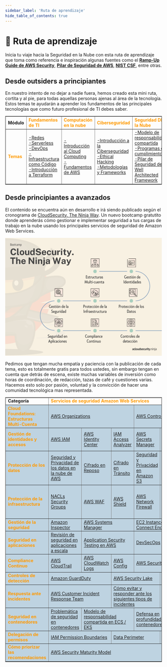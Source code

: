 ```yaml
---
sidebar_label: 'Ruta de aprendizaje'
hide_table_of_contents: true
---
```


# 🚀 Ruta de aprendizaje

Inicia tu viaje hacia la Seguridad en la Nube con esta ruta de aprendizaje que toma como referencia e inspiración algunas fuentes como el **[Ramp-Up Guide de AWS Security](https://d1.awsstatic.com/training-and-certification/ramp-up_guides/Ramp-Up_Guide_Security.pdf)**, **[Pilar de Seguridad de AWS](https://docs.aws.amazon.com/es_es/wellarchitected/latest/security-pillar/welcome.html)**, **[NIST CSF](https://www.nist.gov/cyberframework)**, entre otras.

## Desde outsiders a principiantes

En nuestro intento de no dejar a nadie fuera, hemos creado esta mini ruta, cortita y al pie, para todas aquellas personas ajenas al área de la tecnología. Estos temas te ayudarán a aprender los fundamentos de las principales tecnologías que como futuro profesional de TI debes saber.

<table border="1" width="100%"> 
    <tbody>
        <tr>
            <td width="auto"><b>Módulo</b></td>
            <td><font color="#ff9900"><b>Fundamentos de TI</b></font></td>
            <td><font color="#ff9900"><b>Computación en la nube</b></font></td>
            <td><font color="#ff9900"><b>Ciberseguridad</b></font></td>
            <td><font color="#ff9900"><b>Seguridad DE la Nube</b></font></td>
        </tr>
        <tr>
            <td><font color="#ff9900"><b>Temas</b></font></td>
            <td>
                <a href="/docs/fundamentos-de-tecnologia/redes" >-Redes</a>
                <br/>
                <a href="/docs/fundamentos-de-tecnologia/serverless" >-Serverless</a>
                <br/>
                <a href="/docs/fundamentos-de-tecnologia/devops" >-DevOps</a>
                <br/>
                <a href="/docs/fundamentos-de-tecnologia/iac" >-Infraestructura como Código</a>
                <br/>
                <a href="/docs/fundamentos-de-tecnologia/terraform" >-Introducción a Terraform</a>
            </td>
            <td>
                <a href="/docs/fundamentos-de-nube/introduccion" >-Introducción al Cloud Computing</a>
                <br/>
                <a href="/docs/fundamentos-de-nube/aws" >-Fundamentos de AWS</a>
            </td>
            <td> 
                <a href="/docs/fundamentos-de-ciberseguridad/introduccion" >-Introducción a la Ciberseguridad</a>
                <br/>
                <a href="/docs/fundamentos-de-ciberseguridad/ethical-hacking" >-Ethical Hacking</a>
                <br/>
                <a href="/docs/fundamentos-de-ciberseguridad/metodologias/metodologias-y-frameworks/" >-Metodologías y Frameworks</a>
            </td>
            <td> 
                <a href="/docs/fundamentos-de-seguridad-aws/responsabilidad-compartida" >-Modelo de responsabilidad compartida</a>
                <br/>
                <a href="/docs/fundamentos-de-seguridad-aws/programas-de-cumplimiento" >-Programas de cumplimiento</a>
                <br/>
                <a href="/docs/fundamentos-de-seguridad-aws/well-architected-sec" >-Pilar de Seguridad del Well Architected Framework</a>
            </td>
        </tr>
    </tbody>
</table>

## Desde principiantes a avanzados

El contenido se encuentra aún en desarrollo e irá siendo publicado según el cronograma de [CloudSecurity. The Ninja Way](https://forms.gle/VterzvZoUeupjAZw5). Un nuevo bootcamp gratutito donde aprenderás cómo gestionar e implementar seguridad a tus cargas de trabajo en la nube usando los principales servicios de seguridad de Amazon Web Services.

![](./img/anuncio4-bootcamp-csn.png)

Pedimos que tengan mucha empatía y paciencia con la publicación de cada tema, esto es totalmente gratis para todos ustedes, sin embargo tengan en cuenta que detrás de escena, existe muchas variables de inversión como horas de coordinación, de redacción, tazas de café y cuestiones varias. Hacemos esto solo por pasión, voluntad y la convicción de hacer una comunidad tecnológica mas representada.

<table border="1" width="100%">
    <tbody>
        <tr>
            <td width="auto"><b>Categoría</b></td>
            <td colspan="7"><font color="#ff9900"><b>Servicios de seguridad Amazon Web Services</b></font></td>
        </tr>
        <tr bgcolor="#BED3E1">
            <td><font color="#ff9900"><b>Cloud Foundations: Estructuras Multi-Cuenta</b></font></td>
            <td colspan="3">
                <a href="/docs/estructuras-multi-cuenta/aws-organizations" >AWS Organizations</a>
            </td>
            <td colspan="4">
                <a href="/docs/estructuras-multi-cuenta/aws-control-tower" >AWS Control Tower</a>
            </td>
        </tr>
        <tr bgcolor="#BED3E1">
            <td><font color="#ff9900"><b>Gestión de identidades y accesos</b></font></td>
            <td>
                <a href="/docs/gestion-de-identidad-y-accesos/aws-iam" >AWS IAM</a>
            </td>
            <td>
                <a href="/docs/gestion-de-identidad-y-accesos/aws-identity-center" >AWS Identity Center</a>
            </td>
            <td>
                <a href="/docs/gestion-de-identidad-y-accesos/aws-access-analyzer" >IAM Access Analyzer</a>
            </td>
            <td>
                <a href="/docs/gestion-de-identidad-y-accesos/aws-secret-manager" >AWS Secrets Manager</a>
            </td>
            <td>
                <a href="/docs/gestion-de-identidad-y-accesos/amazon-cognito" >Amazon Cognito</a>
            </td>
            <td>
                <a href="" >Amazon Verified Permissions</a>
            </td>
            <td>
                <a href="" >EC2 instance Metadata Service</a>
            </td>
        </tr>
        <tr bgcolor="#BED3E1">
            <td><font color="#ff9900"><b>Protección de los datos</b></font></td>
            <td>
                <a href="" >Seguridad y Privacidad de los datos en la nube de AWS</a>
            </td>
            <td>
                <a href="" >Cifrado en Reposo</a>
            </td>
            <td>
                <a href="" >Cifrado en Tránsito</a>
            </td>
            <td>
                <a href="" >Seguridad y Privacidad en Amazon S3</a>
            </td>
            <td>
                <a href="" >Gestión de accesos en Amazon S3</a>
            </td>
            <td>
                <a href="" >Descubrimiento y clasificación de datos con Amazon Macie</a>
            </td>
            <td>
                <a href="" >AWS Wickr</a>
            </td>
        </tr>
        <tr bgcolor="#BED3E1">
            <td><font color="#ff9900"><b>Protección de la infraestructura</b></font></td>
            <td>
                <a href="" >NACLs Security Groups</a>
            </td>
            <td>
                <a href="" >AWS WAF</a>
            </td>
            <td>
                <a href="" >AWS Shield</a>
            </td>
            <td>
                <a href="" >AWS Network Firewall</a>
            </td>
            <td>
                <a href="" >Amazon Route 53 Resolver DNS Firewall</a>
            </td>
            <td>
                <a href="" >AWS Firewall Manager</a>
            </td>
            <td>
                <a href="" >AWS Verified Access</a>
            </td>
        </tr>
        <tr bgcolor="#BED3E1">
            <td><font color="#ff9900"><b>Gestión de la seguridad</b></font></td>
            <td>
                <a href="" >Amazon Inspector</a>
            </td>
            <td colspan="2">
                <a href="" >AWS Systems Manager</a>
            </td>
            <td colspan="2">
                <a href="" >EC2 Instance Connect Endpoint</a>
            </td>
            <td colspan="2">
                <a href="" >AWS Resource Access Manager</a>
            </td>
        </tr>
        <tr bgcolor="#BED3E1">
            <td><font color="#ff9900"><b>Seguridad en aplicaciones</b></font></td>
            <td>
                <a href="" >Revisión de seguridad en aplicaciones a escala</a>
            </td>
            <td colspan="2">
                <a href="" >Application Security Testing en AWS</a>
            </td>
            <td colspan="2">
                <a href="" >DevSecOps</a>
            </td>
            <td colspan="2">
                <a href="" >API Security</a>
            </td>
        </tr>
        <tr bgcolor="#BED3E1">
            <td><font color="#ff9900"><b>Compliance Continuo</b></font></td>
            <td>
                <a href="" >AWS CloudTrail</a>
            </td>
            <td>
                <a href="" >AWS CloudWatch Logs</a>
            </td>
            <td>
                <a href="" >AWS Config</a>
            </td>
            <td colspan="2">
                <a href="" >AWS Security Hub</a>
            </td>
            <td colspan="2">
                <a href="" >AWS Audit Manager</a>
            </td>
        </tr>
        <tr bgcolor="#BED3E1">
            <td><font color="#ff9900"><b>Controles de detección</b></font></td>
            <td colspan="2">
                <a href="" >Amazon GuardDuty</a>
            </td>
            <td colspan="2">
                <a href="" >AWS Security Lake</a>
            </td>
            <td colspan="3">
                <a href="" >Opciones de SIEM en AWS</a>
            </td>
        </tr>
        <tr bgcolor="#BED3E1">
            <td><font color="#ff9900"><b>Respuesta ante incidentes</b></font></td>
            <td colspan="2">
                <a href="" >AWS Customer Incident Response Team</a>
            </td>
            <td colspan="2">
                <a href="" >Cómo evitar y responder ante los siguientes tipos de incidentes</a>
            </td>
            <td colspan="3">
                <a href="" >Cyber Threat Hunting - Amazon Detective</a>
            </td>
        </tr>
        <tr bgcolor="#BED3E1">
            <td><font color="#ff9900"><b>Seguridad en contenedores</b></font></td>
            <td>
                <a href="" >Problemática de seguridad en contenedores</a>
            </td>
            <td colspan="2">
                <a href="" >Modelo de responsabilidad compartida en ECS / EKS</a>
            </td>
            <td colspan="2">
                <a href="" >Defensa en profundidad en contenedores</a>
            </td>
            <td colspan="2">
                <a href="" >Buenas prácticas de seguridad en contenedores</a>
            </td>
        </tr>
        <tr bgcolor="#BED3E1">
            <td><font color="#ff9900"><b>Delegación de permisos</b></font></td>
            <td colspan="2">
                <a href="" >IAM Permission Boundaries</a>
            </td>
            <td colspan="2">
                <a href="" >Data Perimeter</a>
            </td>
            <td colspan="3">
                <a href="" >IAM generation pipeline</a>
            </td>
        </tr>
        <tr bgcolor="#BED3E1">
            <td><font color="#ff9900"><b>Cómo priorizar las recomendaciones</b></font></td>
            <td colspan="7">
                <a href="https://maturitymodel.security.aws.dev/es/" >AWS Security Maturity Model</a>
            </td>
        </tr>
    </tbody>
</table>
